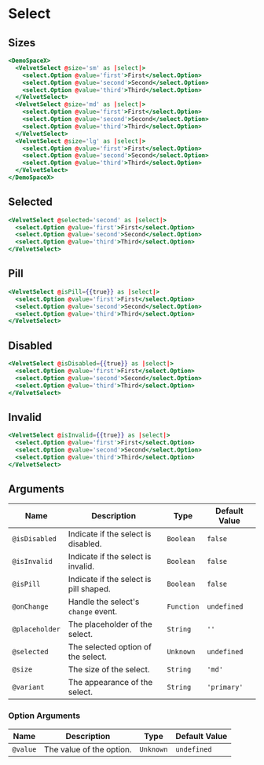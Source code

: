 # Select

## Sizes

```hbs preview-template
<DemoSpaceX>
  <VelvetSelect @size='sm' as |select|>
    <select.Option @value='first'>First</select.Option>
    <select.Option @value='second'>Second</select.Option>
    <select.Option @value='third'>Third</select.Option>
  </VelvetSelect>
  <VelvetSelect @size='md' as |select|>
    <select.Option @value='first'>First</select.Option>
    <select.Option @value='second'>Second</select.Option>
    <select.Option @value='third'>Third</select.Option>
  </VelvetSelect>
  <VelvetSelect @size='lg' as |select|>
    <select.Option @value='first'>First</select.Option>
    <select.Option @value='second'>Second</select.Option>
    <select.Option @value='third'>Third</select.Option>
  </VelvetSelect>
</DemoSpaceX>
```

## Selected

```hbs preview-template
<VelvetSelect @selected='second' as |select|>
  <select.Option @value='first'>First</select.Option>
  <select.Option @value='second'>Second</select.Option>
  <select.Option @value='third'>Third</select.Option>
</VelvetSelect>
```

## Pill

```hbs preview-template
<VelvetSelect @isPill={{true}} as |select|>
  <select.Option @value='first'>First</select.Option>
  <select.Option @value='second'>Second</select.Option>
  <select.Option @value='third'>Third</select.Option>
</VelvetSelect>
```

## Disabled

```hbs preview-template
<VelvetSelect @isDisabled={{true}} as |select|>
  <select.Option @value='first'>First</select.Option>
  <select.Option @value='second'>Second</select.Option>
  <select.Option @value='third'>Third</select.Option>
</VelvetSelect>
```

## Invalid

```hbs preview-template
<VelvetSelect @isInvalid={{true}} as |select|>
  <select.Option @value='first'>First</select.Option>
  <select.Option @value='second'>Second</select.Option>
  <select.Option @value='third'>Third</select.Option>
</VelvetSelect>
```

## Arguments

| Name           | Description                            | Type       | Default Value |
| -------------- | -------------------------------------- | ---------- | ------------- |
| `@isDisabled`  | Indicate if the select is disabled.    | `Boolean`  | `false`       |
| `@isInvalid`   | Indicate if the select is invalid.     | `Boolean`  | `false`       |
| `@isPill`      | Indicate if the select is pill shaped. | `Boolean`  | `false`       |
| `@onChange`    | Handle the select's `change` event.    | `Function` | `undefined`   |
| `@placeholder` | The placeholder of the select.         | `String`   | `''`          |
| `@selected`    | The selected option of the select.     | `Unknown`  | `undefined`   |
| `@size`        | The size of the select.                | `String`   | `'md'`        |
| `@variant`     | The appearance of the select.          | `String`   | `'primary'`   |

### Option Arguments

| Name     | Description              | Type      | Default Value |
| -------- | ------------------------ | --------- | ------------- |
| `@value` | The value of the option. | `Unknown` | `undefined`   |
